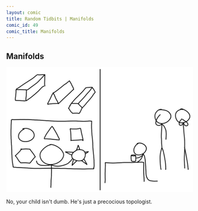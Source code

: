 ```yaml
---
layout: comic
title: Random Tidbits | Manifolds
comic_id: 49
comic_title: Manifolds
---
```


## Manifolds

<img id="img49" src="/assets/images/49.png">

No, your child isn't dumb. He's just a precocious topologist.
